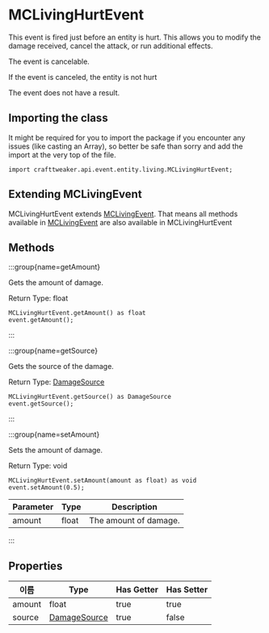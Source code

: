 # MCLivingHurtEvent

This event is fired just before an entity is hurt. This allows you to modify the damage received, cancel the attack, or run additional effects.

The event is cancelable.

If the event is canceled, the entity is not hurt

The event does not have a result.



## Importing the class

It might be required for you to import the package if you encounter any issues (like casting an Array), so better be safe than sorry and add the import at the very top of the file.
```zenscript
import crafttweaker.api.event.entity.living.MCLivingHurtEvent;
```


## Extending MCLivingEvent

MCLivingHurtEvent extends [MCLivingEvent](/vanilla/api/event/entity/MCLivingEvent). That means all methods available in [MCLivingEvent](/vanilla/api/event/entity/MCLivingEvent) are also available in MCLivingHurtEvent

## Methods

:::group{name=getAmount}

Gets the amount of damage.

Return Type: float

```zenscript
MCLivingHurtEvent.getAmount() as float
event.getAmount();
```

:::

:::group{name=getSource}

Gets the source of the damage.

Return Type: [DamageSource](/vanilla/api/util/DamageSource)

```zenscript
MCLivingHurtEvent.getSource() as DamageSource
event.getSource();
```

:::

:::group{name=setAmount}

Sets the amount of damage.

Return Type: void

```zenscript
MCLivingHurtEvent.setAmount(amount as float) as void
event.setAmount(0.5);
```

| Parameter | Type  | Description           |
| --------- | ----- | --------------------- |
| amount    | float | The amount of damage. |


:::


## Properties

| 이름     | Type                                           | Has Getter | Has Setter |
| ------ | ---------------------------------------------- | ---------- | ---------- |
| amount | float                                          | true       | true       |
| source | [DamageSource](/vanilla/api/util/DamageSource) | true       | false      |

